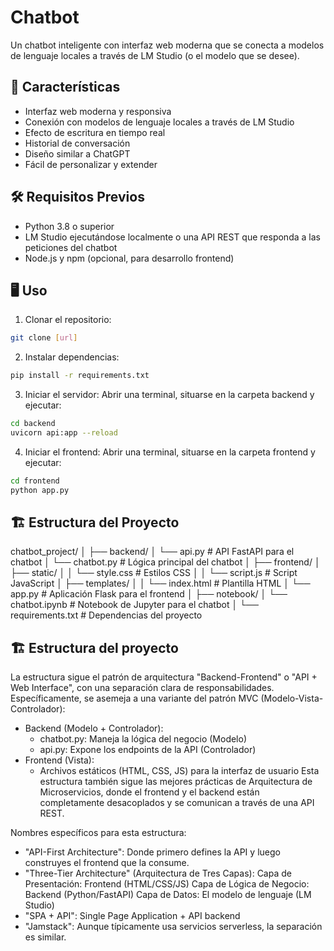 # Chatbot

Un chatbot inteligente con interfaz web moderna que se conecta a modelos de lenguaje locales a través de LM Studio (o el modelo que se desee).

## 🚀 Características

- Interfaz web moderna y responsiva
- Conexión con modelos de lenguaje locales a través de LM Studio
- Efecto de escritura en tiempo real
- Historial de conversación
- Diseño similar a ChatGPT
- Fácil de personalizar y extender

## 🛠️ Requisitos Previos

- Python 3.8 o superior
- LM Studio ejecutándose localmente o una API REST que responda a las peticiones del chatbot
- Node.js y npm (opcional, para desarrollo frontend)

## 🖥️ Uso

1. Clonar el repositorio:
```bash
git clone [url]
```

2. Instalar dependencias:
```bash
pip install -r requirements.txt
```

3. Iniciar el servidor:
Abrir una terminal, situarse en la carpeta backend y ejecutar:
```bash
cd backend
uvicorn api:app --reload
```

4. Iniciar el frontend:
Abrir una terminal, situarse en la carpeta frontend y ejecutar:
```bash
cd frontend
python app.py
```

## 🏗️ Estructura del Proyecto

chatbot_project/
│
├── backend/
│   └── api.py          # API FastAPI para el chatbot
│   └── chatbot.py      # Lógica principal del chatbot
│
├── frontend/
│   ├── static/
│   │   └── style.css   # Estilos CSS
│   │   └── script.js   # Script JavaScript
│   ├── templates/
│   │   └── index.html  # Plantilla HTML
│   └── app.py          # Aplicación Flask para el frontend
│
├── notebook/
│   └── chatbot.ipynb   # Notebook de Jupyter para el chatbot
│
└── requirements.txt    # Dependencias del proyecto

## 🏗️ Estructura del proyecto

La estructura sigue el patrón de arquitectura "Backend-Frontend" o "API + Web Interface", con una separación clara de responsabilidades. Específicamente, se asemeja a una variante del patrón MVC (Modelo-Vista-Controlador):

- Backend (Modelo + Controlador):
    - chatbot.py: Maneja la lógica del negocio (Modelo)
    - api.py: Expone los endpoints de la API (Controlador)
- Frontend (Vista):
    - Archivos estáticos (HTML, CSS, JS) para la interfaz de usuario
Esta estructura también sigue las mejores prácticas de Arquitectura de Microservicios, donde el frontend y el backend están completamente desacoplados y se comunican a través de una API REST.

Nombres específicos para esta estructura:
- "API-First Architecture": Donde primero defines la API y luego construyes el frontend que la consume.
- "Three-Tier Architecture" (Arquitectura de Tres Capas):
    Capa de Presentación: Frontend (HTML/CSS/JS)
    Capa de Lógica de Negocio: Backend (Python/FastAPI)
    Capa de Datos: El modelo de lenguaje (LM Studio)
- "SPA + API": Single Page Application + API backend
- "Jamstack": Aunque típicamente usa servicios serverless, la separación es similar.